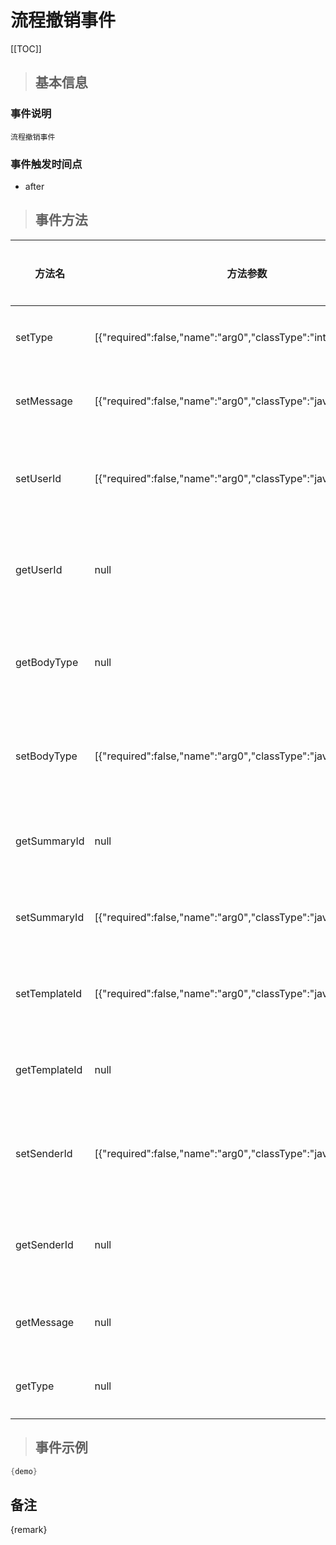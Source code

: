 # 流程撤销事件

[[TOC]]

>## 基本信息

### 事件说明
```text
流程撤销事件
```

### 事件触发时间点
- after

>## 事件方法

方法名 | 方法参数 | 方法返回值 | 版本 | 参数描述
 --- | --- | --- | --- | --- 
setType|[{"required":false,"name":"arg0","classType":"int"}]|void|设置类型
setMessage|[{"required":false,"name":"arg0","classType":"java.lang.String"}]|void|设置消息
setUserId|[{"required":false,"name":"arg0","classType":"java.lang.Long"}]|void|设置处理人 ID
getUserId|null|java.lang.Long|获取处理人 ID
getBodyType|null|java.lang.String|获取正文类型
setBodyType|[{"required":false,"name":"arg0","classType":"java.lang.String"}]|void|设置正文类型
getSummaryId|null|java.lang.Long|获取流程id
setSummaryId|[{"required":false,"name":"arg0","classType":"java.lang.Long"}]|void|设置流程id
setTemplateId|[{"required":false,"name":"arg0","classType":"java.lang.Long"}]|void|设置模板 ID
getTemplateId|null|java.lang.Long|获取模板 ID
setSenderId|[{"required":false,"name":"arg0","classType":"java.lang.Long"}]|void|设置发送人ID
getSenderId|null|java.lang.Long|获取发送人ID
getMessage|null|java.lang.String|获取消息
getType|null|int|获取类型


> ## 事件示例

```java
{demo}
```

## 备注
{remark}